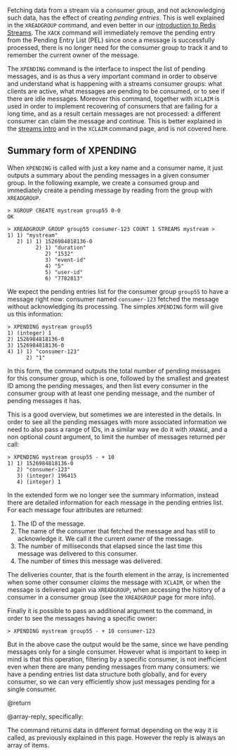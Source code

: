 Fetching data from a stream via a consumer group, and not acknowledging
such data, has the effect of creating *pending entries*. This is
well explained in the `XREADGROUP` command, and even better in our
[introduction to Redis Streams](/topics/streams-intro). The `XACK` command
will immediately remove the pending entry from the Pending Entry List (PEL)
since once a message is successfully processed, there is no longer need
for the consumer group to track it and to remember the current owner
of the message.

The `XPENDING` command is the interface to inspect the list of pending
messages, and is as thus a very important command in order to observe
and understand what is happening with a streams consumer groups: what
clients are active, what messages are pending to be consumed, or to see
if there are idle messages. Moreover this command, together with `XCLAIM`
is used in order to implement recovering of consumers that are failing
for a long time, and as a result certain messages are not processed: a
different consumer can claim the message and continue. This is better
explained in the [streams intro](/topics/streams-intro) and in the
`XCLAIM` command page, and is not covered here.

## Summary form of XPENDING

When `XPENDING` is called with just a key name and a consumer name, it
just outputs a summary about the pending messages in a given consumer
group. In the following example, we create a consumed group and immediately
create a pending message by reading from the group with `XREADGROUP`.

```
> XGROUP CREATE mystream group55 0-0
OK

> XREADGROUP GROUP group55 consumer-123 COUNT 1 STREAMS mystream >
1) 1) "mystream"
   2) 1) 1) 1526984818136-0
         2) 1) "duration"
            2) "1532"
            3) "event-id"
            4) "5"
            5) "user-id"
            6) "7782813"
```

We expect the pending entries list for the consumer group `group55` to
have a message right now: consumer named `consumer-123` fetched the
message without acknowledging its processing. The simples `XPENDING`
form will give us this information:

```
> XPENDING mystream group55
1) (integer) 1
2) 1526984818136-0
3) 1526984818136-0
4) 1) 1) "consumer-123"
      2) "1"
```

In this form, the command outputs the total number of pending messages for this
consumer group, which is one, followed by the smallest and greatest ID among the
pending messages, and then list every consumer in the consumer group with
at least one pending message, and the number of pending messages it has.

This is a good overview, but sometimes we are interested in the details.
In order to see all the pending messages with more associated information
we need to also pass a range of IDs, in a similar way we do it with
`XRANGE`, and a non optional *count* argument, to limit the number
of messages returned per call:

```
> XPENDING mystream group55 - + 10
1) 1) 1526984818136-0
   2) "consumer-123"
   3) (integer) 196415
   4) (integer) 1
```

In the extended form we no longer see the summary information, instead there
are detailed information for each message in the pending entries list. For
each message four attributes are returned:

1. The ID of the message.
2. The name of the consumer that fetched the message and has still to acknowledge it. We call it the current *owner* of the message.
3. The number of milliseconds that elapsed since the last time this message was delivered to this consumer.
4. The number of times this message was delivered.

The deliveries counter, that is the fourth element in the array, is incremented
when some other consumer *claims* the message with `XCLAIM`, or when the
message is delivered again via `XREADGROUP`, when accessing the history
of a consumer in a consumer group (see the `XREADGROUP` page for more info).

Finally it is possible to pass an additional argument to the command, in order
to see the messages having a specific owner:

```
> XPENDING mystream group55 - + 10 consumer-123
```

But in the above case the output would be the same, since we have pending
messages only for a single consumer. However what is important to keep in
mind is that this operation, filtering by a specific consumer, is not
inefficient even when there are many pending messages from many consumers:
we have a pending entries list data structure both globally, and for
every consumer, so we can very efficiently show just messages pending for
a single consumer.

@return

@array-reply, specifically:

The command returns data in different format depending on the way it is
called, as previously explained in this page. However the reply is always
an array of items.
